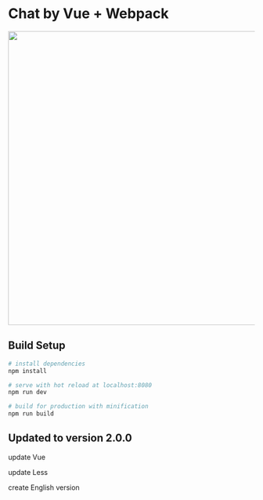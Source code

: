 # Chat by Vue + Webpack


<img width="600" src="https://github.com/IvanShavliuga/vue-chat/blob/master/intro.jpg">

## Build Setup

``` bash
# install dependencies
npm install

# serve with hot reload at localhost:8080
npm run dev

# build for production with minification
npm run build
```

## Updated to version 2.0.0

update Vue

update Less

create English version